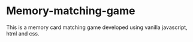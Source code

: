 # Memory-matching-game
This is a memory card matching game developed using vanilla javascript, html and css.
